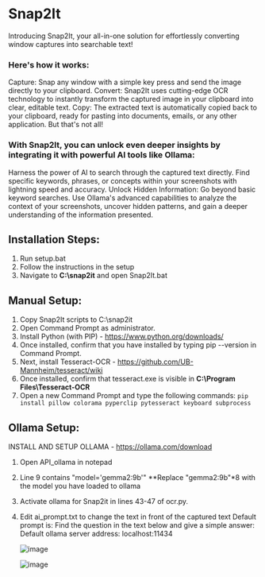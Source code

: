 # Snap2It
Introducing Snap2It, your all-in-one solution for effortlessly converting window captures into searchable text!

### Here's how it works:
Capture: Snap any window with a simple key press and send the image directly to your clipboard.
Convert: Snap2It uses cutting-edge OCR technology to instantly transform the captured image in your clipboard into clear, editable text.
Copy: The extracted text is automatically copied back to your clipboard, ready for pasting into documents, emails, or any other application.
But that's not all!
### With Snap2It, you can unlock even deeper insights by integrating it with powerful AI tools like Ollama:
Harness the power of AI to search through the captured text directly. Find specific keywords, phrases, or concepts within your screenshots with lightning speed and accuracy.
Unlock Hidden Information: Go beyond basic keyword searches. Use Ollama's advanced capabilities to analyze the context of your screenshots, uncover hidden patterns, and gain a deeper understanding of the information presented.




 
## Installation Steps:
1. Run setup.bat
2. Follow the instructions in the setup
3. Navigate to **C:\snap2it** and open Snap2It.bat


## Manual Setup:
1. Copy Snap2It scripts to C:\snap2it
2. Open Command Prompt as administrator.
3. Install Python (with PIP) - https://www.python.org/downloads/
4. Once installed, confirm that you have installed by typing pip --version in Command Prompt.
5. Next, install Tesseract-OCR - https://github.com/UB-Mannheim/tesseract/wiki
6. Once installed, confirm that tesseract.exe is visible in **C:\Program Files\Tesseract-OCR**
7. Open a new Command Prompt and type the following commands:
`pip install pillow colorama pyperclip pytesseract keyboard subprocess`


## Ollama Setup:
INSTALL AND SETUP OLLAMA - https://ollama.com/download
1. Open API_ollama in notepad
2. Line 9 contains "model='gemma2:9b'" **Replace "gemma2:9b"*8 with the model you have loaded to ollama
3. Activate ollama for Snap2it in lines 43-47 of ocr.py.
4. Edit ai_prompt.txt to change the text in front of the captured text
   Default prompt is: Find the question in the text below and give a simple answer:
   Default ollama server address: localhost:11434


   ![image](https://github.com/user-attachments/assets/2949374c-07ac-46e5-be08-690087910f08)

   ![image](https://github.com/user-attachments/assets/76d9e9c5-cf6e-4de7-b3e7-faa7334e0751)


